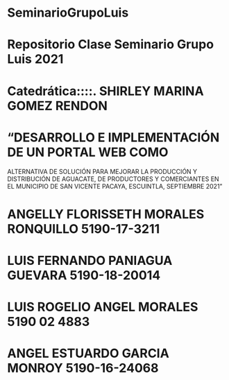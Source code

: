 # SeminarioGrupoLuis
# Repositorio Clase Seminario Grupo Luis 2021


# Catedrática::::.   SHIRLEY MARINA GOMEZ RENDON

# “DESARROLLO E IMPLEMENTACIÓN DE UN PORTAL WEB COMO 
ALTERNATIVA DE SOLUCIÓN PARA MEJORAR LA PRODUCCIÓN Y 
DISTRIBUCIÓN DE AGUACATE, DE PRODUCTORES Y COMERCIANTES EN EL 
MUNICIPIO DE SAN VICENTE PACAYA, ESCUINTLA, SEPTIEMBRE 2021”


# ANGELLY FLORISSETH MORALES RONQUILLO  5190-17-3211
# LUIS FERNANDO PANIAGUA GUEVARA        5190-18-20014
# LUIS ROGELIO ANGEL MORALES            5190 02 4883
# ANGEL ESTUARDO GARCIA MONROY          5190-16-24068




